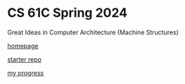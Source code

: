 # CS 61C Spring 2024

Great Ideas in Computer Architecture (Machine Structures)

[homepage](https://cs61c.org/sp24/)

[starter repo](https://github.com/61c-teach/sp24-lab-starter)

[my progress](https://juejin.cn/column/7326080299942936616)
